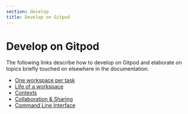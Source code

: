 ```yaml
---
section: develop
title: Develop on Gitpod
---
```


<script context="module">
  export const prerender = true;
</script>

# Develop on Gitpod

The following links describe how to develop on Gitpod and elaborate on topics briefly touched on elsewhere in the documentation:

- [One workspace per task](/docs/workspaces)
- [Life of a workspace](/docs/life-of-workspace)
- [Contexts](/docs/context-urls)
- [Collaboration & Sharing](/docs/sharing-and-collaboration)
- [Command Line Interface](/docs/command-line-interface)
